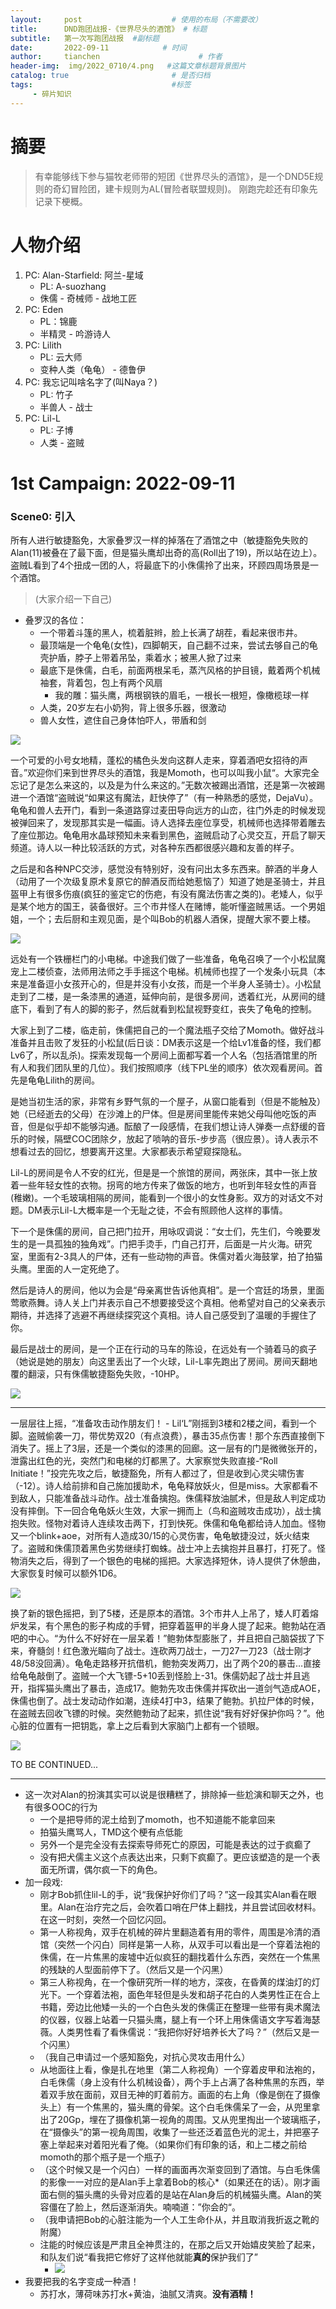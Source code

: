 ```yaml
---
layout:     post                    # 使用的布局（不需要改）
title:      DND跑团战报-《世界尽头的酒馆》 # 标题 
subtitle:   第一次写跑团战报  #副标题
date:       2022-09-11            # 时间
author:     tianchen                      # 作者
header-img:  img/2022_0710/4.png   #这篇文章标题背景图片  
catalog: true                       # 是否归档
tags:                               #标签
     - 碎片知识
---
```


# 摘要

> 有幸能够线下参与猫牧老师带的短团《世界尽头的酒馆》，是一个DND5E规则的奇幻冒险团，建卡规则为AL(冒险者联盟规则)。
刚跑完趁还有印象先记录下梗概。

# 人物介绍

1. PC: Alan-Starfield: 阿兰-星域
    - PL: A-suozhang
    - 侏儒 - 奇械师 - 战地工匠
2. PC: Eden
    - PL：锦鹿
    - 半精灵 - 吟游诗人
3. PC: Lilith
    - PL: 云大师
    - 变种人类（龟龟） - 德鲁伊
4. PC: 我忘记叫啥名字了(叫Naya？)
    - PL: 竹子
    - 半兽人 - 战士
5. PC: Lil-L
    - PL: 子博
    - 人类 - 盗贼

# 1st Campaign: 2022-09-11

### Scene0: 引入

所有人进行敏捷豁免，大家叠罗汉一样的掉落在了酒馆之中（敏捷豁免失败的Alan(11)被叠在了最下面，但是猫头鹰却出奇的高(Roll出了19)，所以站在边上）。盗贼L看到了4个扭成一团的人，将最底下的小侏儒拎了出来，环顾四周场景是一个酒馆。

> (大家介绍一下自己)

- 叠罗汉的各位：
    - 一个带着斗篷的黑人，梳着脏辫，脸上长满了胡茬，看起来很市井。
    - 最顶端是一个龟龟(女性)，四脚朝天，自己翻不过来，尝试去够自己的龟壳护盾，脖子上带着吊坠，乘着水；被黑人掀了过来
    - 最底下是侏儒，白毛，前面两根呆毛，蒸汽风格的护目镜，戴着两个机械袖套，背着包，包上有两个风扇
        - 我的雕：猫头鹰，两根钢铁的眉毛，一根长一根短，像橄榄球一样
    - 人类，20岁左右小奶狗，背上很多乐器，很激动
    - 兽人女性，遮住自己身体怕吓人，带盾和剑

![](https://github.com/A-suozhang/MyPicBed/raw/master/img/20220916202452.png)

一个可爱的小号女地精，蓬松的橘色头发向这群人走来，穿着酒吧女招待的声音。”欢迎你们来到世界尽头的酒馆，我是Momoth，也可以叫我小鼠“。大家完全忘记了是怎么来这的，以及是为什么来这的。”无数次被踢出酒馆，还是第一次被踢进一个酒馆“盗贼说“如果这有魔法，赶快停了”（有一种熟悉的感觉，DejaVu）。龟龟和兽人去开门，看到一条道路穿过麦田导向远方的山峦，往门外走的时候发现被弹回来了，发现那其实是一幅画。诗人选择去座位享受，机械师也选择带着雕去了座位那边。龟龟用水晶球预知未来看到黑色，盗贼启动了心灵交互，开启了聊天频道。诗人以一种比较活跃的方式，对各种东西都很感兴趣和友善的样子。

之后是和各种NPC交涉，感觉没有特别好，没有问出太多东西来。醉酒的半身人（动用了一个次级复原术复原它的醉酒反而给她惹恼了）知道了她是圣骑士，并且盔甲上有很多伤痕(疯狂的鉴定它的伤疤，有没有魔法伤害之类的)。老矮人，似乎是某个地方的国王，装备很好。三个市井怪人在赌博，能听懂盗贼黑话。一个男姐姐，一个；去后厨和主观见面，是个叫Bob的机器人酒保，提醒大家不要上楼。

![](https://github.com/A-suozhang/MyPicBed/raw/master/img/20220916202514.png)

远处有一个铁栅栏门的小电梯。中途我们做了一些准备，龟龟召唤了一个小松鼠魔宠上二楼侦查，法师用法师之手手摇这个电梯。机械师也捏了一个发条小玩具（本来是准备逗小女孩开心的，但是并没有小女孩，而是一个半身人圣骑士）。小松鼠走到了二楼，是一条漆黑的通道，延伸向前，是很多房间，透着红光，从房间的缝底下，看到了有人的脚的影子，然后就看到松鼠视野变红，丧失了龟龟的控制。

大家上到了二楼，临走前，侏儒把自己的一个魔法瓶子交给了Momoth。做好战斗准备并且击败了发狂的小松鼠(后日谈：DM表示这是一个给Lv1准备的怪，我们都Lv6了，所以乱杀)。探索发现每一个房间上面都写着一个人名（包括酒馆里的所有人和我们团队里的几位）。我们按照顺序（线下PL坐的顺序）依次观看房间。首先是龟龟Lilith的房间。

是她当初生活的家，非常有乡野气氛的一个屋子，从窗口能看到（但是不能触及）她（已经逝去的父母）在沙滩上的尸体。但是房间里能传来她父母叫他吃饭的声音，但是似乎却不能够沟通。酝酿了一段感情，在我们想让诗人弹奏一点舒缓的音乐的时候，隔壁COC团除夕，放起了唢呐的音乐-步步高（很应景）。诗人表示不想看过去的回忆，想要离开这里。大家都表示希望窥探隐私。

Lil-L的房间是令人不安的红光，但是是一个旅馆的房间，两张床，其中一张上放着一些年轻女性的衣物。拐弯的地方传来了做饭的地方，也听到年轻女性的声音(稚嫩)。一个毛玻璃相隔的房间，能看到一个很小的女性身影。双方的对话文不对题。DM表示Lil-L大概率是一个无耻之徒，不会有照顾他人这样的事情。

下一个是侏儒的房间，自己把门拉开，用咏叹调说：“女士们，先生们，今晚要发生的是一具孤独的独角戏”。门把手烫手，门自己打开，后面是一片火海。研究室，里面有2-3具人的尸体，还有一些动物的声音。侏儒对着火海鼓掌，拍了拍猫头鹰。里面的人一定死绝了。

然后是诗人的房间，他以为会是“母亲离世告诉他真相”。是一个宫廷的场景，里面莺歌燕舞。诗人关上门并表示自己不想要接受这个真相。他希望对自己的父亲表示期待，并选择了逃避不再继续探究这个真相。诗人自己感受到了温暖的手握住了你。

最后是战士的房间，是一个正在行动的马车的陈设，在远处有一个骑着马的疯子（她说是她的朋友）向这里丢出了一个火球，Lil-L率先跑出了房间。房间天翻地覆的翻滚，只有侏儒敏捷豁免失败，-10HP。

![](https://github.com/A-suozhang/MyPicBed/raw/master/img/20220918105413.png)

---

一层层往上摇，“准备攻击动作朋友们！ - Lil‘L”刚摇到3楼和2楼之间，看到一个脚。盗贼偷袭一刀，带优势双20（有点浪费），暴击35点伤害！那个东西直接倒下消失了。摇上了3层，还是一个类似的漆黑的回廊。这一层有的门是微微张开的，泄露出红色的光，突然门和电梯的灯都黑了。大家察觉失败直接-“Roll Initiate！”投完先攻之后，敏捷豁免，所有人都过了，但是收到心灵尖啸伤害（-12）。诗人给前排和自己施加援助术，龟龟释放妖火，但是miss。大家都看不到敌人，只能准备战斗动作。战士准备擒抱。侏儒释放油腻术，但是敌人判定成功没有摔倒。下一回合龟龟妖火生效，大家一拥而上（鸟和盗贼攻击成功），战士擒抱失败。怪物对着诗人连续攻击两下，打到快死。侏儒和龟龟都给诗人加血。怪物又一个blink+aoe，对所有人造成30/15的心灵伤害，龟龟敏捷没过，妖火结束了。盗贼和侏儒顶着黑色劣势继续打蜘蛛。战士冲上去擒抱并且暴打，打死了。怪物消失之后，得到了一个银色的电梯的摇把。大家选择短休，诗人提供了休憩曲，大家恢复时候可以额外1D6。

![](https://github.com/A-suozhang/MyPicBed/raw/master/img/20220918105432.png)

换了新的银色摇把，到了5楼，还是原本的酒馆。3个市井人上吊了，矮人盯着熔炉发呆，有个黑色的影子构成的手臂，把穿着盔甲的半身人提了起来。鲍勃站在酒吧的中心。“为什么不好好在一层呆着！”鲍勃体型膨胀了，并且把自己脑袋拔了下来，脊髓剑！红色激光瞄向了战士。连砍两刀战士，一刀27一刀23（战士刚才48/58没回满）。龟龟走路移开抗借机，鲍勃突发两刀，出了两个20的暴击…直接给龟龟敲倒了。盗贼一个大飞镖-5+10丢到怪脸上-31。侏儒奶起了战士并且逃开，指挥猫头鹰出了暴击，造成17。鲍勃先攻击侏儒并挥砍出一道剑气造成AOE，侏儒也倒了。战士发动动作如潮，连续4打中3，结果了鲍勃。扒拉尸体的时候，在盗贼去回收飞镖的时候。突然鲍勃动了起来，抓住说“我有好好保护你吗？”。他心脏的位置有一把钥匙，拿上之后看到大家脑门上都有一个锁眼。

![](https://github.com/A-suozhang/MyPicBed/raw/master/img/20220918105444.png)

TO BE CONTINUED...

---

- 这一次对Alan的扮演其实可以说是很糟糕了，排除掉一些尬演和聊天之外，也有很多OOC的行为
    - 一个是把导师的泥土给到了momoth，也不知道能不能拿回来
    - 拍猫头鹰骂人，TMD这个梗有点低能
    - 另外一个是完全没有去探索导师死亡的原因，可能是表达的过于疯癫了
    - 没有把犬儒主义这个点表达出来，只剩下疯癫了。更应该塑造的是一个表面无所谓，偶尔疯一下的角色。
- 加一段戏: 
    - 刚才Bob抓住lil-L的手，说“我保护好你们了吗？”这一段其实Alan看在眼里。Alan在治疗完之后，会吹着口哨在尸体上翻找，并且尝试回收材料。在这一时刻，突然一个回忆闪回。
    - 第一人称视角，双手在机械的碎片里翻造着有用的零件，周围是冷清的酒馆（突然一个闪白）同样是第一人称，从双手可以看出是一个穿着法袍的侏儒，在一片焦黑的废墟中近似疯狂的翻找着什么东西，突然在一个焦黑的残缺的人型面前停下了。（然后又是一个闪黑）
    - 第三人称视角，在一个像研究所一样的地方，深夜，在昏黄的煤油灯的灯光下。一个穿着法袍，面色年轻但是头发和胡子花白的人类男性正在合上书籍，旁边比他矮一头的一个白色头发的侏儒正在整理一些带有奥术魔法的仪器，仪器上站着一只猫头鹰，腿上有一个环上用侏儒语文字写着海瑟薇。人类男性看了看侏儒说：“我把你好好培养长大了吗？”（然后又是一个闪黑）
    - （我自己申请过一个感知豁免，对抗心灵攻击用什么）
    - 从地面往上看，像是扎在地里（第二人称视角）一个穿着皮甲和法袍的，白毛侏儒（身上没有什么机械设备），两个手上占满了各种焦黑的东西，举着双手放在面前，双目无神的盯着前方。画面的右上角（像是倒在了摄像头上）有一个焦黑的，猫头鹰的骨架。这个白毛侏儒呆了一会，从兜里拿出了20Gp，埋在了摄像机第一视角的周围。又从兜里掏出一个玻璃瓶子，在“摄像头”的第一视角周围，收集了一些还泛着蓝色光的泥土，并把塞子塞上举起来对着阳光看了俺。（如果你们有印象的话，和上二楼之前给momoth的那个瓶子是一个瓶子）
    - （这个时候又是一个闪白）一样的画面再次渐变回到了酒馆。与白毛侏儒的影像一一对应的是Alan手上拿着Bob的核心*（如果还在的话）。刚才画面右侧的猫头鹰的头骨对应着的是站在Alan身后的机械猫头鹰。Alan的笑容僵在了脸上，然后逐渐消失。喃喃道：”你会的“。
    - （我申请把Bob的心脏注能为一个人工生命仆从，并且取消我折返之靴的附魔）
    - 注能的时候应该是严肃且全神贯注的，在那之后又开始嬉皮笑脸了起来，和队友们说“看我把它修好了这样他就能**真的**保护我们了”
        - ![](https://github.com/A-suozhang/MyPicBed/raw/master/img/20220917170747.png)
- 我要把我的名字变成一种酒！
    - 苏打水，薄荷味苏打水+黄油，油腻又清爽。**没有酒精！**